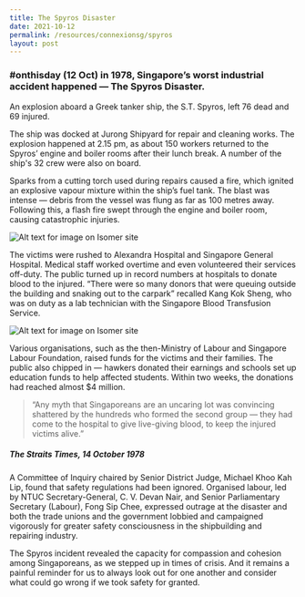 ```yaml
---
title: The Spyros Disaster
date: 2021-10-12
permalink: /resources/connexionsg/spyros
layout: post
---
```


###  #onthisday (12 Oct) in 1978, Singapore’s worst industrial accident happened — The Spyros Disaster.


An explosion aboard a Greek tanker ship, the S.T. Spyros, left 76 dead and 69 injured.

The ship was docked at Jurong Shipyard for repair and cleaning works. The explosion happened at 2.15 pm, as about 150 workers returned to the Spyros’ engine and boiler rooms after their lunch break. A number of the ship's 32 crew were also on board.

Sparks from a cutting torch used during repairs caused a fire, which ignited an explosive vapour mixture within the ship’s fuel tank. The blast was intense — debris from the vessel was flung as far as 100 metres away. Following this, a flash fire swept through the engine and boiler room, causing catastrophic injuries.

![Alt text for image on Isomer site](/images/spyros1.jpg)

The victims were rushed to Alexandra Hospital and Singapore General Hospital. Medical staff worked overtime and even volunteered their services off-duty. The public turned up in record numbers at hospitals to donate blood to the injured. “There were so many donors that were queuing outside the building and snaking out to the carpark” recalled Kang Kok Sheng, who was on duty as a lab technician with the Singapore Blood Transfusion Service.

![Alt text for image on Isomer site](/images/spyros2.jpg)

Various organisations, such as the then-Ministry of Labour and Singapore Labour Foundation, raised funds for the victims and their families. The public also chipped in — hawkers donated their earnings and schools set up education funds to help affected students. Within two weeks, the donations had reached almost $4 million.

> “Any myth that Singaporeans are an uncaring lot was convincing shattered by the hundreds who formed the second group — they had come to the hospital to give live-giving blood, to keep the injured victims alive.” 
##### The Straits Times, 14 October 1978

A Committee of Inquiry chaired by Senior District Judge, Michael Khoo Kah Lip, found that safety regulations had been ignored. Organised labour, led by NTUC Secretary-General, C. V. Devan Nair, and Senior Parliamentary Secretary (Labour), Fong Sip Chee, expressed outrage at the disaster and both the trade unions and the government lobbied and campaigned vigorously for greater safety consciousness in the shipbuilding and repairing industry.

The Spyros incident revealed the capacity for compassion and cohesion among Singaporeans, as we stepped up in times of crisis. And it remains a painful reminder for us to always look out for one another and consider what could go wrong if we took safety for granted.
